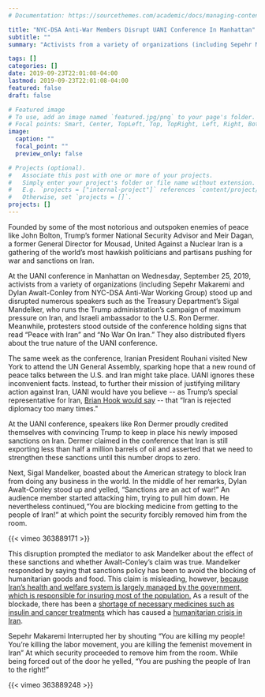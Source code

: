 ```yaml
---
# Documentation: https://sourcethemes.com/academic/docs/managing-content/

title: "NYC-DSA Anti-War Members Disrupt UANI Conference In Manhattan"
subtitle: ""
summary: "Activists from a variety of organizations (including Sepehr Makaremi and Dylan Awalt-Conley from NYC-DSA Anti-War Working Group) stood up and disrupted numerous speakers such as the Treasury Department’s Sigal Mandelker, who runs the Trump administration’s campaign of maximum pressure on Iran, and Israeli ambassador to the U.S. Ron Dermer. Meanwhile, protesters stood outside of the conference holding signs that read “Peace with Iran” and “No War On Iran.” They also distributed flyers about the true nature of the UANI conference. "

tags: []
categories: []
date: 2019-09-23T22:01:08-04:00
lastmod: 2019-09-23T22:01:08-04:00
featured: false
draft: false

# Featured image
# To use, add an image named `featured.jpg/png` to your page's folder.
# Focal points: Smart, Center, TopLeft, Top, TopRight, Left, Right, BottomLeft, Bottom, BottomRight.
image:
  caption: ""
  focal_point: ""
  preview_only: false

# Projects (optional).
#   Associate this post with one or more of your projects.
#   Simply enter your project's folder or file name without extension.
#   E.g. `projects = ["internal-project"]` references `content/project/deep-learning/index.md`.
#   Otherwise, set `projects = []`.
projects: []
---
```

Founded by some of the most notorious and outspoken enemies of peace like John Bolton, Trump’s former National Security Advisor and Meir Dagan, a former General Director for Mousad, United Against a Nuclear Iran is a gathering of the world’s most hawkish politicians and partisans pushing for war and sanctions on Iran. 

At the UANI conference in Manhattan on Wednesday, September 25, 2019, activists from a variety of organizations (including Sepehr Makaremi and Dylan Awalt-Conley from NYC-DSA Anti-War Working Group) stood up and disrupted numerous speakers such as the Treasury Department’s Sigal Mandelker, who runs the Trump administration’s campaign of maximum pressure on Iran, and Israeli ambassador to the U.S. Ron Dermer. Meanwhile, protesters stood outside of the conference holding signs that read “Peace with Iran” and “No War On Iran.” They also distributed flyers about the true nature of the UANI conference. 

The same week as the conference, Iranian President Rouhani visited New York to attend the UN General Assembly, sparking hope that a new round of peace talks between the U.S. and Iran might take place. UANI ignores these inconvenient facts. Instead, to further their mission of justifying military action against Iran, UANI would have you believe -- as Trump’s special representative for Iran, [Brian Hook would say](https://twitter.com/camanpour/status/1176191290679148544) -- that “Iran is rejected diplomacy too many times."

At the UANI conference, speakers like Ron Dermer proudly credited themselves with convincing Trump to keep in place his newly imposed sanctions on Iran. Dermer claimed in the conference that  Iran is still exporting less than half a million barrels of oil and asserted that we need to strengthen these sanctions until this number drops to zero. 

Next, Sigal Mandelker, boasted about the American strategy to block Iran from doing any business in the world. In the middle of her remarks, Dylan Awalt-Conley stood up and yelled, “Sanctions are an act of war!” An audience member started attacking him, trying to pull him down. He nevertheless continued,“You are blocking medicine from getting to the people of Iran!” at which point the security forcibly removed him from the room. 

{{< vimeo 363889171 >}}

This disruption prompted the mediator to ask Mandelker about the effect of these sanctions and whether Awalt-Conley’s claim was true. Mandelker responded by saying that sanctions policy has been to avoid the blocking of humanitarian goods and food. This claim is misleading, however, [because Iran’s health and welfare system is largely managed by the government, which is responsible for insuring most of the population.](https://web.archive.org/web/20160817173914/http://www.arkanteb.com/site/en/tips/69-iran-health-insurance-in-brief.html) As a result of the blockade, there has been a [shortage of necessary medicines such as insulin and cancer treatments](https://www.researchgate.net/publication/303835065_Addressing_the_impact_of_economic_sanctions_on_Iranian_drug_shortages_in_the_joint_comprehensive_plan_of_action_Promoting_access_to_medicines_and_health_diplomacy) which has caused a [humanitarian crisis in Iran](https://www.washingtonpost.com/opinions/trump-is-strangling-iran-its-sowing-resentment-across-the-middle-east/2019/07/11/511b13c4-a413-11e9-b732-41a79c2551bf_story.html). 

Sepehr Makaremi Interrupted her by shouting “You are killing my people! You’re killing the labor movement, you are killing the femenist movement in Iran” At which security proceeded to remove him from the room. While being forced out of the door he yelled, “You are pushing the people of Iran to the right!”

{{< vimeo 363889248 >}}



